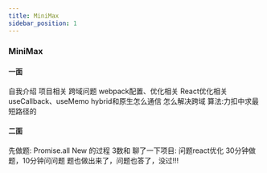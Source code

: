 ```yaml
---
title: MiniMax
sidebar_position: 1
---
```


### MiniMax

#### 一面
自我介绍
项目相关
跨域问题
webpack配置、优化相关
React优化相关
useCallback、useMemo
hybrid和原生怎么通信
怎么解决跨域
算法:力扣中求最短路径的
#### 二面
先做题:
Promise.all
New 的过程
3数和
聊了一下项目:
问题react优化
30分钟做题，10分钟问问题
题也做出来了，问题也答了，没过!!!